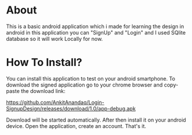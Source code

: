 
# About

This is a basic android application which i made for learning the design in android in this application you can "SignUp" and "Login" and I used SQlite database so it will work Locally for now.


# How To Install?
You can install this application to test on your android smartphone. To download the signed application go to your chrome browser and copy-paste the download link:

https://github.com/AnkitAnandaq/Login-SignupDesign/releases/download/1.0/app-debug.apk

Download will be started automatically. After then install it on your android device. Open the application, create an account. That's it.

